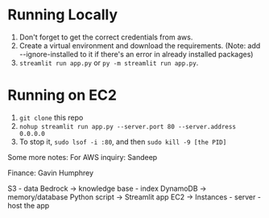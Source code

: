 # Running Locally

1. Don't forget to get the correct credentials from aws.
2. Create a virtual environment and download the requirements. (Note: add --ignore-installed to it if there's an error in already installed packages)
3. `streamlit run app.py` or `py -m streamlit run app.py`.

# Running on EC2
1. `git clone` this repo
2. `nohup streamlit run app.py --server.port 80 --server.address 0.0.0.0`
3. To stop it, `sudo lsof -i :80`, and then `sudo kill -9 [the PID]`

Some more notes:
For AWS inquiry: Sandeep

Finance: Gavin Humphrey

S3 - data
Bedrock -> knowledge base - index
DynamoDB -> memory/database
Python script -> Streamlit app
EC2 -> Instances - server - host the app
